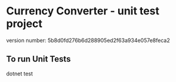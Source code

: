 ﻿# Currency Converter - unit test project

version number: 5b8d0fd276b6d288905ed2f63a934e057e8feca2

## To run Unit Tests
dotnet test